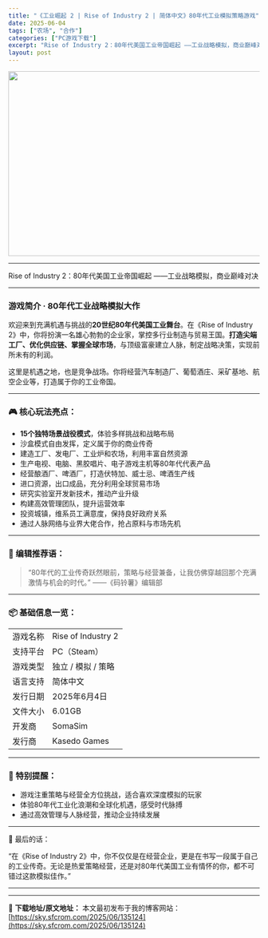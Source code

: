 ```yaml
---
title: "《工业崛起 2 | Rise of Industry 2 | 简体中文》80年代工业模拟策略游戏"
date: 2025-06-04
tags: ["农场", "合作"]
categories: ["PC游戏下载"]
excerpt: "Rise of Industry 2：80年代美国工业帝国崛起 ——工业战略模拟，商业巅峰对决 游戏简介 · 80年代工业战略模拟大作 欢迎来到充满机遇与挑战的20世纪80年代美国工业舞台。在《Rise of Industry 2》中，你将扮演一名雄心勃勃的企业家，掌控多行业制造与贸易王国。打造尖端&hellip;"
layout: post
---
```


<img class="aligncenter size-full wp-image-135127" src="https://sky.sfcrom.com/wp-content/uploads/2025/06/2025060400555064.webp" alt="" width="660" height="370" />

<hr />

Rise of Industry 2：80年代美国工业帝国崛起
——工业战略模拟，商业巅峰对决

<hr />

<h3>游戏简介 · 80年代工业战略模拟大作</h3>
欢迎来到充满机遇与挑战的<strong>20世纪80年代美国工业舞台</strong>。在《Rise of Industry 2》中，你将扮演一名雄心勃勃的企业家，掌控多行业制造与贸易王国。<strong>打造尖端工厂、优化供应链、掌握全球市场</strong>，与顶级富豪建立人脉，制定战略决策，实现前所未有的利润。

这里是机遇之地，也是竞争战场。你将经营汽车制造厂、葡萄酒庄、采矿基地、航空企业等，打造属于你的工业帝国。

<hr />

<h3>🎮 核心玩法亮点：</h3>
<ul>
 	<li><strong>15个独特场景战役模式</strong>，体验多样挑战和战略布局</li>
 	<li>沙盒模式自由发挥，定义属于你的商业传奇</li>
 	<li>建造工厂、发电厂、工业炉和农场，利用丰富自然资源</li>
 	<li>生产电视、电脑、黑胶唱片、电子游戏主机等80年代代表产品</li>
 	<li>经营酿酒厂、啤酒厂，打造伏特加、威士忌、啤酒生产线</li>
 	<li>进口资源，出口成品，充分利用全球贸易市场</li>
 	<li>研究实验室开发新技术，推动产业升级</li>
 	<li>构建高效管理团队，提升运营效率</li>
 	<li>投资城镇，维系员工满意度，保持良好政府关系</li>
 	<li>通过人脉网络与业界大佬合作，抢占原料与市场先机</li>
</ul>

<hr />

<h3>🧠 编辑推荐语：</h3>
<blockquote>“80年代的工业传奇跃然眼前，策略与经营兼备，让我仿佛穿越回那个充满激情与机会的时代。”
——《码铃薯》编辑部</blockquote>

<hr />

<h3>📦 基础信息一览：</h3>
<table>
<tbody>
<tr>
<td>游戏名称</td>
<td>Rise of Industry 2</td>
</tr>
<tr>
<td>支持平台</td>
<td>PC（Steam）</td>
</tr>
<tr>
<td>游戏类型</td>
<td>独立 / 模拟 / 策略</td>
</tr>
<tr>
<td>语言支持</td>
<td>简体中文</td>
</tr>
<tr>
<td>发行日期</td>
<td>2025年6月4日</td>
</tr>
<tr>
<td>文件大小</td>
<td>6.01GB</td>
</tr>
<tr>
<td>开发商</td>
<td>SomaSim</td>
</tr>
<tr>
<td>发行商</td>
<td>Kasedo Games</td>
</tr>
</tbody>
</table>

<hr />

<h3>🧪 特别提醒：</h3>
<ul>
 	<li>游戏注重策略与经营全方位挑战，适合喜欢深度模拟的玩家</li>
 	<li>体验80年代工业化浪潮和全球化机遇，感受时代脉搏</li>
 	<li>通过高效管理与人脉经营，推动企业持续发展</li>
</ul>

<hr />

💬 最后的话：

“在《Rise of Industry 2》中，你不仅仅是在经营企业，更是在书写一段属于自己的工业传奇。无论是热爱策略经营，还是对80年代美国工业有情怀的你，都不可错过这款模拟佳作。”

<hr />

---
📖 **下载地址/原文地址：** 本文最初发布于我的博客网站：[https://sky.sfcrom.com/2025/06/135124](https://sky.sfcrom.com/2025/06/135124)

